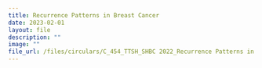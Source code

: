 ```yaml
---
title: Recurrence Patterns in Breast Cancer
date: 2023-02-01
layout: file
description: ""
image: ""
file_url: /files/circulars/C_454_TTSH_SHBC 2022_Recurrence Patterns in Breast Cancer.pdf
---
```

